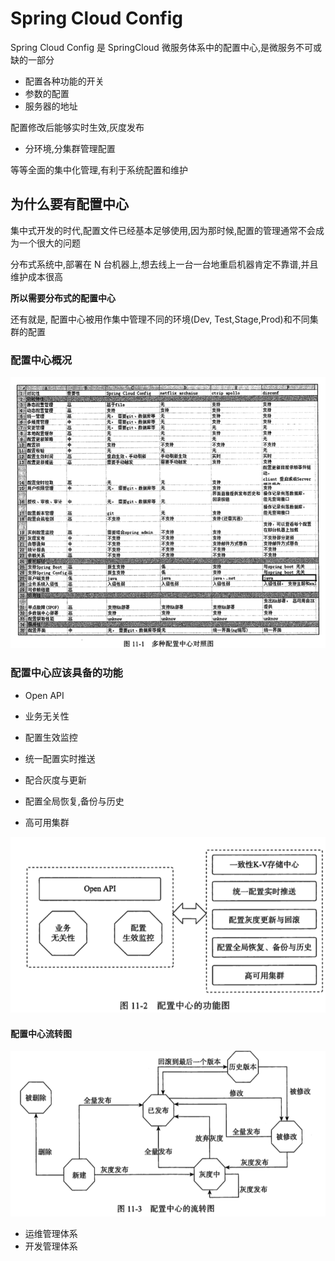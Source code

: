 # Spring Cloud Config

Spring Cloud Config 是 SpringCloud 微服务体系中的配置中心,是微服务不可或缺的一部分

- 配置各种功能的开关
- 参数的配置
- 服务器的地址

配置修改后能够实时生效,灰度发布

- 分环境,分集群管理配置

等等全面的集中化管理,有利于系统配置和维护

## 为什么要有配置中心

集中式开发的时代,配置文件已经基本足够使用,因为那时候,配置的管理通常不会成为一个很大的问题

分布式系统中,部署在 N 台机器上,想去线上一台一台地重启机器肯定不靠谱,并且维护成本很高

**所以需要分布式的配置中心**

还有就是, 配置中心被用作集中管理不同的环境(Dev, Test,Stage,Prod)和不同集群的配置

### 配置中心概况

![image-20200513213934576](assets/image-20200513213934576.png)

### 配置中心应该具备的功能

- Open API
- 业务无关性

- 配置生效监控
- 统一配置实时推送
- 配合灰度与更新
- 配置全局恢复,备份与历史
- 高可用集群

![image-20200513214213917](assets/image-20200513214213917.png)

#### 配置中心流转图

![image-20200513214242311](assets/image-20200513214242311.png)

- 运维管理体系
- 开发管理体系

